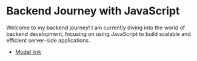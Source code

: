 # Backend Journey with JavaScript

Welcome to my backend journey! I am currently diving into the world of backend development, focusing on using JavaScript to build scalable and efficient server-side applications.

- [Model link](https://app.eraser.io/workspace/YtPqZ1VogxGy1jzIDkzj)